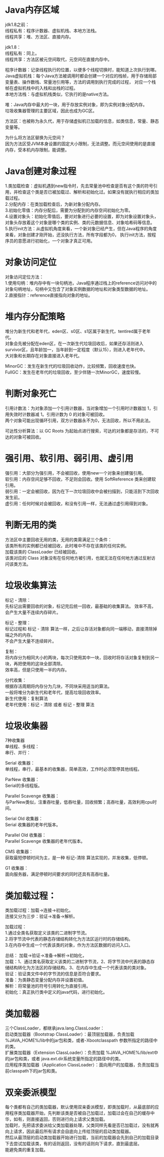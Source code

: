# Java内存区域
jdk1.8之前：  
线程私有：程序计数器、虚拟机栈、本地方法栈。  
线程共享：堆、方法区、直接内存。  

jdk1.8：  
线程私有：同上。  
线程共享：方法区被元空间取代，元空间在直接内存中。  

程序计数器：记录线程执行的位置，以便多个线程切换时，能知道上次执行到哪。  
Java虚拟机栈：每个Java方法被调用时都会创建一个对应的栈帧，用于存储局部变量表、操作数栈、常量池引用等，方法的调用到执行完成的过程，
对应一个栈帧在虚拟机栈中的入栈和出栈的过程。  
本地方法栈：与虚拟机栈类似，它执行的是native方法。  

堆：Java内存中最大的一块，用于存放实例对象，即为实例对象分配内存。  
垃圾收集器管理的主要区域，因此也成为GC区。  

方法区：也被称为永久代，用于存储虚拟机已加载的信息，如类信息，常量、静态变量等。  

为什么将方法区替换为元空间？  
因为方法区受JVM本身设置的固定大小限制，无法调整。而元空间使用的是直接内存，受本机内存限制，能调整。  

# Java创建对象过程
1.类加载检查：虚拟机遇到new指令时，先去常量池中检查是否有这个类的符号引用，并检查这个类是否已被加载过、解析和初始化过。如果没有就执行相应的类加载过程。  
2.分配内存：在类加载检查后，为新对象分配内存。  
3.初始化零值：内存分配后，需要为分配到的内存空间初始化为零。  
4.设置对象头：初始化零值后，要对对象进行必要的设置，即为对象设置对象头，对象头存放着这个对象是哪个类的实例、类的元数据信息、对象哈希码等信息。  
5.执行init方法：从虚拟机角度来看，一个新对象已经产生，但在Java程序的角度来看，对象创建才刚开始，还没执行<init>方法，所有字段都为0，
  执行init方法，按程序员的意愿进行初始化，一个对象才真正可用。  
  
# 对象访问定位
对象访问定位方法：  
1.使用句柄：堆内存中有一块句柄池，Java程序通过栈上的reference访问对中的对象句柄地址，句柄中又包含了对象实例数据的地址和对象类型数据的地址。  
2.直接指针：reference直接指向对象的地址。  

# 堆内存分配策略
堆分为新生代和老年代，eden区、s0区、s1区属于新生代，tentired属于老年代。  
对象会先被分配在eden区，在一次新生代垃圾回收后，如果还存活则进入survivor区，且年龄加一，当年龄到一定程度（默认15），则进入老年代中。  
大对象和长期存在对象直接进入老年代。  

MinorGC：发生在新生代的垃圾回收动作，比较频繁，回收速度也快。  
FullGC：发生在老年代的垃圾回收，至少伴随一次MinorGC，速度较慢。  

# 判断对象死亡
引用计数法：为对象添加一个引用计数器，当对象增加一个引用时计数器加 1，引用失效时计数器减 1。引用计数为 0 的对象可被回收。  
两个对象可能出现循环引用，双方计数器永不为0，无法回收，所以不用此法。  

可达性分析算法：以 GC Roots 为起始点进行搜索，可达的对象都是存活的，不可达的对象可被回收。  

# 强引用、软引用、弱引用、虚引用
强引用：大部分为强引用，不会被回收，使用new一个对象来创建强引用。  
软引用：内存空间足够不回收，不足则会回收。使用 SoftReference 类来创建软引用。  
弱引用：一定会被回收，因为在下一次垃圾回收中会被扫描到，只能活到下次回收发生前。  
虚引用：任何时候对会被回收，和没有引用一样，无法通过虚引用得到对象。  

# 判断无用的类
方法区中主要回收无用的类，无用的类需满足三个条件：  
该类所有的实例都已经被回收，此时堆中不存在该类的任何实例。  
加载该类的 ClassLoader 已经被回收。  
该类对应的 Class 对象没有在任何地方被引用，也就无法在任何地方通过反射访问该类方法。  

# 垃圾收集算法
标记 - 清除：  
先标记出需要回收的对象，标记完后统一回收，最基础的收集算法。 
效率不高，会产生大量不连续内存碎片。  

标记 - 整理：  
标记过程和 标记 - 清除 算法一样，之后让存活对象都向同一端移动，直接清除掉端之外的内存。  
不会产生大量不连续碎片。  

复制：  
将内存分为相同大小的两块，每次只使用其中一块，回收时将存活对象复制到另一块，再把使用的这块全部清除。  
效率高，但是只使用一半的内存。  

分代收集：  
根据存活周期将内存分为几块，不同块采用适当的算法。  
一般将堆分为新生代和老年代，提高垃圾回收效率。  
新生代使用：复制算法  
老年代使用：标记 - 清除 或者 标记 - 整理 算法  

# 垃圾收集器
7种收集器  
单线程、多线程：  
串行、并行：

Serial 收集器：  
单线程，串行，最基本的收集器，简单高效，工作时必须暂停其他线程。  

ParNew 收集器：  
Serial的多线程版。  

Parallel Scavenge 收集器：  
与ParNew类似，注重吞吐量，低吞吐量，回收频繁；高吞吐量，高效利用cpu时间。  

Serial Old 收集器：  
Serial 收集器的老年代版本。  

Parallel Old 收集器：  
Parallel Scavenge 收集器的老年代版本。  

CMS 收集器：  
获取最短停顿时间为主，是一种 标记-清除 算法实现的，并发收集，低停顿。  

G1 收集器：  
面向服务器，满足停顿时间要求的同时还具有高吞吐量。  

# 类加载过程：
类加载过程：加载->连接->初始化。  
连接又分为三步：验证->准备->解析。  

加载过程：  
1.通过全类名获取定义该类的二进制字节流。  
2.将字节流中代表的静态存储结构转化为方法区运行时的存储结构。  
3.在内存中生成一个代表该类的对象，作为方法区数据的访问入口。 

总结： 加载->验证->准备->解析->初始化，  
加载：1、通过类名获取定义该类的二进制字节流，2、将字节流中代表的静态存储结构转化为方法区的存储结构，3、在内存中生成一个代表该类的类对象。  
验证：验证类文件中的字节流的信息是否符合要求。  
准备：为类静态变量分配内存并设置初值。  
解析：将常量池的符号引用转化为直接引用。  
初始化：真正执行类中定义的java代码，进行初始化。  

# 类加载器
三个ClassLoader，都继承java.lang.ClassLoader：  
启动类加载器（Bootstrap ClassLoader）：最顶层加载器，负责加载 %JAVA_HOME%/lib中的jar包和类，或者-Xbootclasspath 参数所指定的路径中的类。  
扩展类加载器（Extension ClassLoader）：负责加载 %JAVA_HOME%/lib/ext中的jar包和类，或者 java.ext.dir系统变量所指定的路径中的类。  
应用程序类加载器（Application ClassLoader）：面向用户的加载器，负责加载当前classpath下的jar包和类。  

# 双亲委派模型
每个类都有自己的类加载器，默认使用双亲委派模型，即类加载时，从最底部的应用程序类加载器开始，先判断该类是否被自己加载过，加载过会在自己的缓存中华，如有，则直接返回，否则进行向上请求父类加载。  
加载时，先把请求委派给父类加载器处理，父类同样先看是否已加载过，没有就再向上请求，因此最后所有请求会自底向上传给顶层的启动类加载器。  
然后从最顶层的启动类加载器开始进行加载，当前的加载器会先到自己的加载目录下去尝试加载该类，有的话则返回，没有的话则向下请求，直到最底层。  
能避免类的重复加载。  
